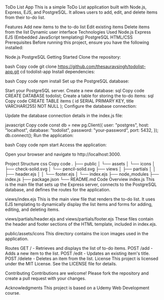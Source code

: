 ToDo List App
This is a simple ToDo List application built with Node.js, Express, EJS, and PostgreSQL. It allows users to add, edit, and delete items from their to-do list.

Features
Add new items to the to-do list
Edit existing items
Delete items from the list
Dynamic user interface
Technologies Used
Node.js
Express
EJS (Embedded JavaScript templating)
PostgreSQL
HTML/CSS
Prerequisites
Before running this project, ensure you have the following installed:

Node.js
PostgreSQL
Getting Started
Clone the repository:

bash
Copy code
git clone https://github.com/thesauravsingh/todolist-app.git
cd todolist-app
Install dependencies:

bash
Copy code
npm install
Set up the PostgreSQL database:

Start your PostgreSQL server.
Create a new database:
sql
Copy code
CREATE DATABASE todolist;
Create a table for storing the to-do items:
sql
Copy code
CREATE TABLE items (
  id SERIAL PRIMARY KEY,
  title VARCHAR(255) NOT NULL
);
Configure the database connection:

Update the database connection details in the index.js file:

javascript
Copy code
const db = new pg.Client({
  user: "postgres",
  host: "localhost",
  database: "todolist",
  password: "your-password",
  port: 5432,
});
db.connect();
Run the application:

bash
Copy code
npm start
Access the application:

Open your browser and navigate to http://localhost:3000.

Project Structure
css
Copy code
.
├── public
│   └── assets
│       └── icons
│           ├── check-solid.svg
│           └── pencil-solid.svg
├── views
│   ├── partials
│   │   ├── header.ejs
│   │   └── footer.ejs
│   └── index.ejs
├── node_modules
├── index.js
├── package.json
└── README.md
Code Overview
index.js
This is the main file that sets up the Express server, connects to the PostgreSQL database, and defines the routes for the application.

views/index.ejs
This is the main view file that renders the to-do list. It uses EJS templating to dynamically display the list items and forms for adding, editing, and deleting items.

views/partials/header.ejs and views/partials/footer.ejs
These files contain the header and footer sections of the HTML template, included in index.ejs.

public/assets/icons
This directory contains the icon images used in the application.

Routes
GET / - Retrieves and displays the list of to-do items.
POST /add - Adds a new item to the list.
POST /edit - Updates an existing item's title.
POST /delete - Deletes an item from the list.
License
This project is licensed under the MIT License. See the LICENSE file for details.

Contributing
Contributions are welcome! Please fork the repository and create a pull request with your changes.

Acknowledgments
This project is based on a Udemy Web Development course.

